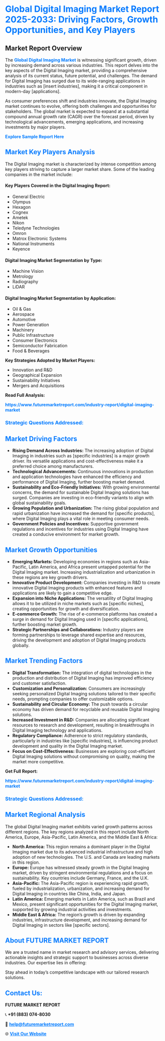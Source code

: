 <h1 style="color: #007BFF;">Global Digital Imaging Market Report 2025-2033: Driving Factors, Growth Opportunities, and Key Players</h1>

<section id="overview">
<h2>Market Report Overview</h2>
<p>The <a href="https://www.futuremarketreport.com/industry-report/digital-imaging-market" style="color: #007BFF; text-decoration: none;"><strong>Global Digital Imaging Market</strong></a> is witnessing significant growth, driven by increasing demand across various industries. This report delves into the key aspects of the Digital Imaging market, providing a comprehensive analysis of its current status, future potential, and challenges. The demand for Digital Imaging has surged due to its wide-ranging applications in industries such as [insert industries], making it a critical component in modern-day [applications].</p>
<p>As consumer preferences shift and industries innovate, the Digital Imaging market continues to evolve, offering both challenges and opportunities for stakeholders. The global market is expected to expand at a substantial compound annual growth rate (CAGR) over the forecast period, driven by technological advancements, emerging applications, and increasing investments by major players.</p>
</section>

<section id="overview">
<p><a href="https://www.futuremarketreport.com/request-sample/reportId=115181" style="color: #007BFF; text-decoration: none;"><strong>Explore Sample Report Here</strong></a></p>
</section>

<section id="key-players">
<h2 style="color: #007BFF;">Market Key Players Analysis</h2>
<p>The Digital Imaging market is characterized by intense competition among key players striving to capture a larger market share. Some of the leading companies in the market include:</p>
<h4>Key Players Covered in the Digital Imaging Report:</h4>
<ul><li>General Electric</li><li>Olympus</li><li>Hexagon</li><li>Cognex</li><li>Ametek</li><li>Nikon</li><li>Teledyne Technologies</li><li>Omron</li><li>Matrox Electronic Systems</li><li>National Instruments</li><li>Keyence</li></ul>
<h4>Digital Imaging Market Segmentation by Type:</h4>
<ul><li>Machine Vision</li><li>Metrology</li><li>Radiography</li><li>LiDAR</li></ul>

<h4>Digital Imaging Market Segmentation by Application:</h4>
<ul><li>Oil &amp; Gas</li><li>Aerospace</li><li>Automotive</li><li>Power Generation</li><li>Machinery</li><li>Public Infrastructure</li><li>Consumer Electronics</li><li>Semiconductor Fabrication</li><li>Food &amp; Beverages</li></ul>
<p><strong>Key Strategies Adopted by Market Players:</strong></p>
<ul>
<li>Innovation and R&D</li>
<li>Geographical Expansion</li>
<li>Sustainability Initiatives</li>
<li>Mergers and Acquisitions</li>
</ul>
</section>

<section>
<p><strong>Read Full Analysis: </strong></p><a href="https://www.futuremarketreport.com/industry-report/digital-imaging-market" style="color: #007BFF; text-decoration: none;"><strong>https://www.futuremarketreport.com/industry-report/digital-imaging-market</strong></a>
<h3 style="color: #007BFF;">Strategic Questions Addressed:</h3>
</section>

<section id="driving-factors">
<h2 style="color: #007BFF;">Market Driving Factors</h2>
<ul>
<li><strong>Rising Demand Across Industries:</strong> The increasing adoption of Digital Imaging in industries such as [specific industries] is a major growth driver. Its versatile applications and cost-effectiveness make it a preferred choice among manufacturers.</li>
<li><strong>Technological Advancements:</strong> Continuous innovations in production and application technologies have enhanced the efficiency and performance of Digital Imaging, further boosting market demand.</li>
<li><strong>Sustainability and Eco-Friendly Initiatives:</strong> With growing environmental concerns, the demand for sustainable Digital Imaging solutions has surged. Companies are investing in eco-friendly variants to align with global sustainability goals.</li>
<li><strong>Growing Population and Urbanization:</strong> The rising global population and rapid urbanization have increased the demand for [specific products], where Digital Imaging plays a vital role in meeting consumer needs.</li>
<li><strong>Government Policies and Incentives:</strong> Supportive government regulations and incentives for industries using Digital Imaging have created a conducive environment for market growth.</li>
</ul>
</section>

<section id="growth-opportunities">
<h2 style="color: #007BFF;">Market Growth Opportunities</h2>
<ul>
<li><strong>Emerging Markets:</strong> Developing economies in regions such as Asia-Pacific, Latin America, and Africa present untapped potential for the Digital Imaging market. Increasing industrialization and urbanization in these regions are key growth drivers.</li>
<li><strong>Innovative Product Development:</strong> Companies investing in R&D to create innovative Digital Imaging products with enhanced features and applications are likely to gain a competitive edge.</li>
<li><strong>Expansion into Niche Applications:</strong> The versatility of Digital Imaging allows it to be utilized in niche markets such as [specific niches], creating opportunities for growth and diversification.</li>
<li><strong>E-commerce Growth:</strong> The rise of e-commerce platforms has created a surge in demand for Digital Imaging used in [specific applications], further boosting market growth.</li>
<li><strong>Strategic Partnerships and Collaborations:</strong> Industry players are forming partnerships to leverage shared expertise and resources, driving the development and adoption of Digital Imaging products globally.</li>
</ul>
</section>

<section id="trending-factors">
<h2 style="color: #007BFF;">Market Trending Factors</h2>
<ul>
<li><strong>Digital Transformation:</strong> The integration of digital technologies in the production and distribution of Digital Imaging has improved efficiency and customer satisfaction.</li>
<li><strong>Customization and Personalization:</strong> Consumers are increasingly seeking personalized Digital Imaging solutions tailored to their specific needs, prompting companies to offer customizable options.</li>
<li><strong>Sustainability and Circular Economy:</strong> The push towards a circular economy has driven demand for recyclable and reusable Digital Imaging solutions.</li>
<li><strong>Increased Investment in R&D:</strong> Companies are allocating significant resources to research and development, resulting in breakthroughs in Digital Imaging technology and applications.</li>
<li><strong>Regulatory Compliance:</strong> Adherence to strict regulatory standards, particularly in industries like [specific industries], is influencing product development and quality in the Digital Imaging market.</li>
<li><strong>Focus on Cost-Effectiveness:</strong> Businesses are exploring cost-efficient Digital Imaging solutions without compromising on quality, making the market more competitive.</li>
</ul>
</section>

<section>
<p><strong>Get Full Report: </strong></p><a href="https://www.futuremarketreport.com/industry-report/digital-imaging-market" style="color: #007BFF; text-decoration: none;"><strong>https://www.futuremarketreport.com/industry-report/digital-imaging-market</strong></a>
<h3 style="color: #007BFF;">Strategic Questions Addressed:</h3>
</section>


<section id="regional-analysis">
<h2 style="color: #007BFF;">Market Regional Analysis</h2>
<p>The global Digital Imaging market exhibits varied growth patterns across different regions. The key regions analyzed in this report include North America, Europe, Asia-Pacific, Latin America, and the Middle East & Africa:</p>
<ul>
<li><strong>North America:</strong> This region remains a dominant player in the Digital Imaging market due to its advanced industrial infrastructure and high adoption of new technologies. The U.S. and Canada are leading markets in this region.</li>
<li><strong>Europe:</strong> Europe has witnessed steady growth in the Digital Imaging market, driven by stringent environmental regulations and a focus on sustainability. Key countries include Germany, France, and the U.K.</li>
<li><strong>Asia-Pacific:</strong> The Asia-Pacific region is experiencing rapid growth, fueled by industrialization, urbanization, and increasing demand for Digital Imaging in countries like China, India, and Japan.</li>
<li><strong>Latin America:</strong> Emerging markets in Latin America, such as Brazil and Mexico, present significant opportunities for the Digital Imaging market, supported by growing industrial activities and investments.</li>
<li><strong>Middle East & Africa:</strong> The region’s growth is driven by expanding industries, infrastructure development, and increasing demand for Digital Imaging in sectors like [specific sectors].</li>
</ul>
</section>

<footer>
<h2 style="color: #007BFF;">About FUTURE MARKET REPORT</h2>
<p>We are a trusted name in market research and advisory services, delivering actionable insights and strategic support to businesses across diverse industries. Our expertise lies in offering:</p>

<p>Stay ahead in today’s competitive landscape with our tailored research solutions.</p>

<h2 style="color: #007BFF;">Contact Us:</h2>
<p><strong>FUTURE MARKET REPORT</strong></p>
<p>📞 <strong>+91 (883) 074-8030</strong></p>
<p>📧 <strong><a href="mailto:help@futuremarketreport.com" style="color: #007BFF;">help@futuremarketreport.com</a></strong></p>
<p>🌐 <strong><a href="https://www.futuremarketreport.com/" style="color: #007BFF;">Visit Our Website</a></strong></p>
</footer>